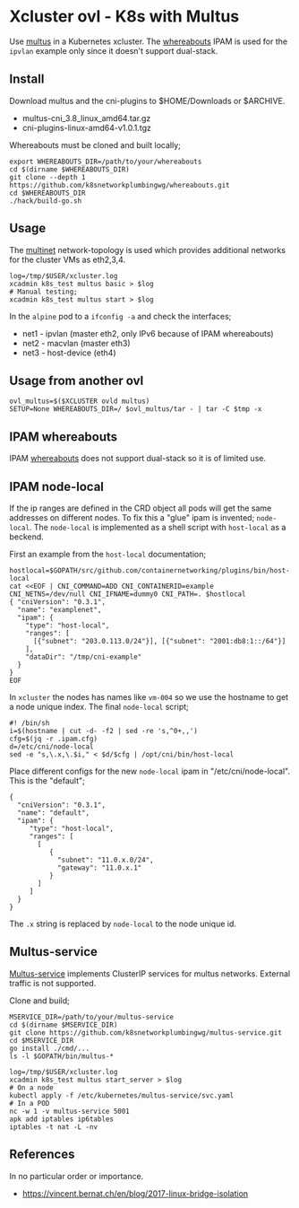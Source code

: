 # Xcluster ovl - K8s with Multus

Use [multus](https://github.com/k8snetworkplumbingwg/multus-cni) in a
Kubernetes xcluster. The
[whereabouts](https://github.com/k8snetworkplumbingwg/whereabouts)
IPAM is used for the `ipvlan` example only since it doesn't support dual-stack.


## Install

Download multus and the cni-plugins to $HOME/Downloads or $ARCHIVE.

* multus-cni_3.8_linux_amd64.tar.gz
* cni-plugins-linux-amd64-v1.0.1.tgz

Whereabouts must be cloned and built locally;
```
export WHEREABOUTS_DIR=/path/to/your/whereabouts
cd $(dirname $WHEREABOUTS_DIR)
git clone --depth 1 https://github.com/k8snetworkplumbingwg/whereabouts.git
cd $WHEREABOUTS_DIR
./hack/build-go.sh
```

## Usage

The [multinet](../network-topology/README.md#multinet)
network-topology is used which provides additional networks for the
cluster VMs as eth2,3,4.

```
log=/tmp/$USER/xcluster.log
xcadmin k8s_test multus basic > $log
# Manual testing;
xcadmin k8s_test multus start > $log
```

In the `alpine` pod to a `ifconfig -a` and check the interfaces;

 * net1 - ipvlan (master eth2, only IPv6 because of IPAM whereabouts)
 * net2 - macvlan (master eth3)
 * net3 - host-device (eth4)


## Usage from another ovl

```
ovl_multus=$($XCLUSTER ovld multus)
SETUP=None WHEREABOUTS_DIR=/ $ovl_multus/tar - | tar -C $tmp -x
```

## IPAM whereabouts

IPAM [whereabouts](https://github.com/k8snetworkplumbingwg/whereabouts)
does not support dual-stack so it is of limited use.


## IPAM node-local

If the ip ranges are defined in the CRD object all pods will get the
same addresses on different nodes. To fix this a "glue" ipam is
invented; `node-local`. The `node-local` is implemented as a shell
script with `host-local` as a beckend.

First an example from the `host-local` documentation;

```
hostlocal=$GOPATH/src/github.com/containernetworking/plugins/bin/host-local
cat <<EOF | CNI_COMMAND=ADD CNI_CONTAINERID=example CNI_NETNS=/dev/null CNI_IFNAME=dummy0 CNI_PATH=. $hostlocal
{ "cniVersion": "0.3.1",
  "name": "examplenet",
  "ipam": {
    "type": "host-local",
	"ranges": [
	  [{"subnet": "203.0.113.0/24"}], [{"subnet": "2001:db8:1::/64"}]
	],
    "dataDir": "/tmp/cni-example"
  }
}
EOF
```

In `xcluster` the nodes has names like `vm-004` so we use the hostname
to get a node unique index. The final `node-local` script;


```
#! /bin/sh
i=$(hostname | cut -d- -f2 | sed -re 's,^0+,,')
cfg=$(jq -r .ipam.cfg)
d=/etc/cni/node-local
sed -e "s,\.x,\.$i," < $d/$cfg | /opt/cni/bin/host-local
```

Place different configs for the new `node-local` ipam in
"/etc/cni/node-local". This is the "default";

```
{
  "cniVersion": "0.3.1",
  "name": "default",
  "ipam": {
     "type": "host-local",
     "ranges": [
       [
          {
            "subnet": "11.0.x.0/24",
            "gateway": "11.0.x.1"
          }
       ]
     ]
  }
}
```

The `.x` string is replaced by `node-local` to the node unique id.


## Multus-service

[Multus-service](https://github.com/k8snetworkplumbingwg/multus-service)
implements ClusterIP services for multus networks. External traffic is
not supported.

Clone and build;
```
MSERVICE_DIR=/path/to/your/multus-service
cd $(dirname $MSERVICE_DIR)
git clone https://github.com/k8snetworkplumbingwg/multus-service.git
cd $MSERVICE_DIR
go install ./cmd/...
ls -l $GOPATH/bin/multus-*
```

```
log=/tmp/$USER/xcluster.log
xcadmin k8s_test multus start_server > $log
# On a node
kubectl apply -f /etc/kubernetes/multus-service/svc.yaml
# In a POD
nc -w 1 -v multus-service 5001
apk add iptables ip6tables
iptables -t nat -L -nv
```


## References

In no particular order or importance.

* https://vincent.bernat.ch/en/blog/2017-linux-bridge-isolation
